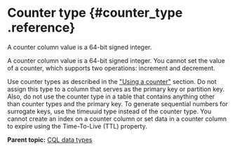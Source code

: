 # Counter type {#counter_type .reference}

A counter column value is a 64-bit signed integer.

A counter column value is a 64-bit signed integer. You cannot set the value of a counter, which supports two operations: increment and decrement.

Use counter types as described in the ["Using a counter"](../cql_using/useCounters.md) section. Do not assign this type to a column that serves as the primary key or partition key. Also, do not use the counter type in a table that contains anything other than counter types and the primary key. To generate sequential numbers for surrogate keys, use the timeuuid type instead of the counter type. You cannot create an index on a counter column or set data in a counter column to expire using the Time-To-Live \(TTL\) property.

**Parent topic:** [CQL data types](../../cql/cql_reference/cql_data_types_c.md)

